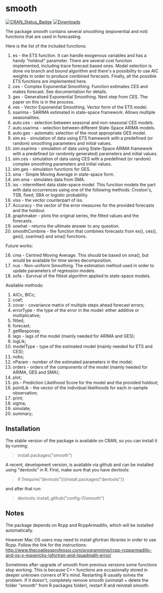 # smooth
[![CRAN_Status_Badge](http://www.r-pkg.org/badges/version/smooth)](https://cran.r-project.org/package=smooth)
[![Downloads](http://cranlogs.r-pkg.org/badges/smooth)](https://cran.r-project.org/package=smooth)

The package _smooth_ contains several smoothing (exponential and not) functions that are used in forecasting.

Here is the list of the included functions:

1. es - the ETS function. It can handle exogenous variables and has a handy "holdout" parameter. There are several cost function implemented, including trace forecast based ones. Model selection is done via branch and bound algorithm and there's a possibility to use AIC weights in order to produce combined forecasts. Finally, all the possible ETS functions are implemented here.
2. ces - Complex Exponential Smoothing. Function estimates CES and makes forecast. See documentation for details.
3. ges - Generalised Exponential Smoothing. Next step from CES. The paper on this is in the process.
4. ves - Vector Exponential Smoothing. Vector form of the ETS model.
5. ssarima - SARIMA estimated in state-space framework. Allows multiple seasonalities.
6. auto.ces - selection between seasonal and non-seasonal CES models.
7. auto.ssarima - selection between different State-Space ARIMA models.
8. auto.ges - automatic selection of the most appropriate GES model.
9. sim.es - simulation of data using ETS framework with a predefined (or random) smoothing parameters and initial values.
10. sim.ssarima - simulation of data using State-Space ARIMA framework with a predefined (or randomly generated) parameters and initial values.
11. sim.ces - simulation of data using CES with a predefined (or random) complex smoothing parameters and initial values.
12. sim.ges - simulation functions for GES.
13. sma - Simple Moving Average in state-space form.
14. sim.sma - simulates data from SMA.
15. iss - intermittent data state-space model. This function models the part with data occurrences using one of the following methods: Croston's, TSB, fixed, SBA or logistic probability.
16. viss - the vector counterpart of iss.
17. Accuracy - the vector of the error measures for the provided forecasts and the holdout.
18. graphmaker - plots the original series, the fitted values and the forecasts.
19. sowhat - returns the ultimate answer to any question.
20. smoothCombine - the function that combines forecasts from es(), ces(), ges(), ssarima() and sma() functions.

Future works:

16. cma - Centred Moving Average. This should be based on sma(), but would be available for time series decomposition.
17. nus - Non-uniform Smoothing. The estimation method used in order to update parameters of regression models.
18. sofa - Survival of the fittest algorithm applied to state-space models.

Available methods:

1. AICc, BICc;
2. coef;
3. covar - covariance matrix of multiple steps ahead forecast errors;
4. errorType - the type of the error in the model: either additive or multiplicative;
5. fitted;
6. forecast;
7. getResponse;
8. lags - lags of the model (mainly needed for ARIMA and GES);
9. logLik;
10. modelType - type of the estimated model (mainly needed for ETS and CES);
11. nobs;
12. nParam - number of the estimated parameters in the model;
13. orders - orders of the components of the model (mainly needed for ARIMA, GES and SMA);
14. plot;
15. pls - Prediction Likelihood Score for the model and the provided holdout;
16. pointLik - the vector of the individual likelihoods for each in-sample observation;
17. print;
18. sigma;
19. simulate;
20. summary;


## Installation

The stable version of the package is available on CRAN, so you can install it by running:
> install.packages("smooth")

A recent, development version, is available via github and can be installed using "devtools" in R. First, make sure that you have devtools:
> if (!require("devtools")){install.packages("devtools")}

and after that run:
> devtools::install_github("config-i1/smooth")

## Notes

The package depends on Rcpp and RcppArmadillo, which will be installed automatically.

However Mac OS users may need to install gfortran libraries in order to use Rcpp. Follow the link for the instructions: http://www.thecoatlessprofessor.com/programming/rcpp-rcpparmadillo-and-os-x-mavericks-lgfortran-and-lquadmath-error/

Sometimes after upgrade of smooth from previous versions some functions stop working. This is because C++ functions are occasionally stored in deeper unknown corners of R's mind. Restarting R usually solves the problem. If it  doesn't, completely remove smooth (uninstall + delete the folder "smooth" from R packages folder), restart R and reinstall smooth.
